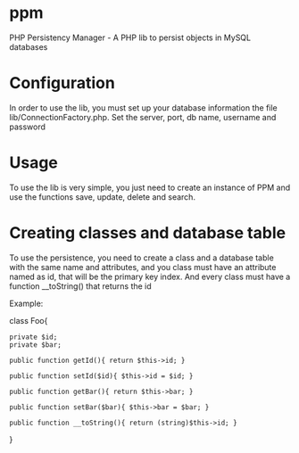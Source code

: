 ppm
===

PHP Persistency Manager - A PHP lib to persist objects in MySQL databases

Configuration
===

In order to use the lib, you must set up your database information the file lib/ConnectionFactory.php.
Set the server, port, db name, username and password

Usage
===

To use the lib is very simple, you just need to create an instance of PPM and use the functions save, update, delete and search.

Creating classes and database table
===

To use the persistence, you need to create a class and a database table with the same name and attributes, 
and you class must have an attribute named as id, that will be the primary key index. And every class must have
a function __toString() that returns the id
	
Example:

class Foo{

	private $id;
	private $bar;
	
	public function getId(){ return $this->id; }
	
	public function setId($id){ $this->id = $id; }
	
	public function getBar(){ return $this->bar; }
	
	public function setBar($bar){ $this->bar = $bar; }
	
	public function __toString(){ return (string)$this->id; }

}